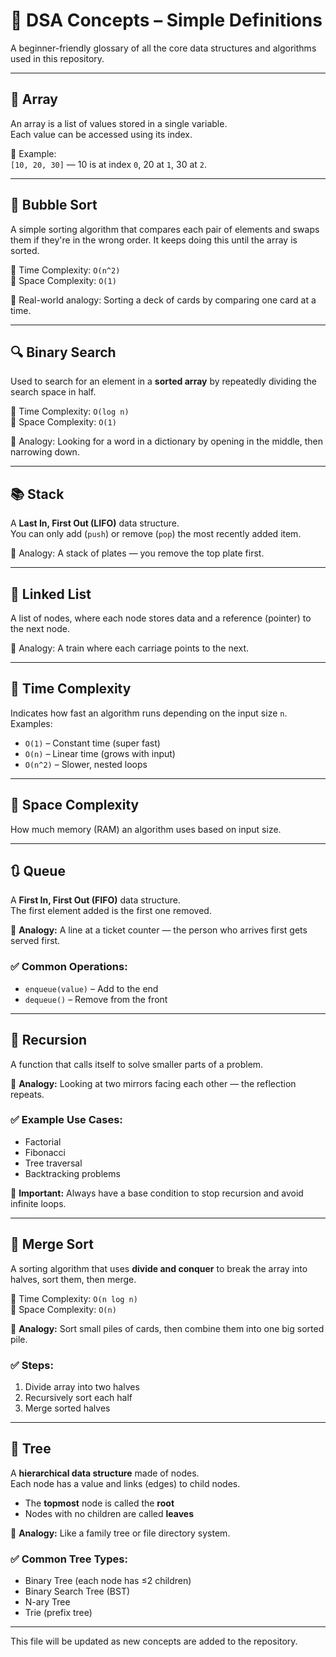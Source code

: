 # 📘 DSA Concepts – Simple Definitions

A beginner-friendly glossary of all the core data structures and algorithms used in this repository.

---

## 🔢 Array

An array is a list of values stored in a single variable.  
Each value can be accessed using its index.

🧠 Example:  
`[10, 20, 30]` — 10 is at index `0`, 20 at `1`, 30 at `2`.

---

## 🔁 Bubble Sort

A simple sorting algorithm that compares each pair of elements and swaps them if they're in the wrong order. It keeps doing this until the array is sorted.

📌 Time Complexity: `O(n^2)`  
📌 Space Complexity: `O(1)`

🧠 Real-world analogy: Sorting a deck of cards by comparing one card at a time.

---

## 🔍 Binary Search

Used to search for an element in a **sorted array** by repeatedly dividing the search space in half.

📌 Time Complexity: `O(log n)`  
📌 Space Complexity: `O(1)`

🧠 Analogy: Looking for a word in a dictionary by opening in the middle, then narrowing down.

---

## 📚 Stack

A **Last In, First Out (LIFO)** data structure.  
You can only add (`push`) or remove (`pop`) the most recently added item.

🧠 Analogy: A stack of plates — you remove the top plate first.

---

## 🔗 Linked List

A list of nodes, where each node stores data and a reference (pointer) to the next node.

🧠 Analogy: A train where each carriage points to the next.

---

## 🧠 Time Complexity

Indicates how fast an algorithm runs depending on the input size `n`.  
Examples:
- `O(1)` – Constant time (super fast)
- `O(n)` – Linear time (grows with input)
- `O(n^2)` – Slower, nested loops

---

## 💾 Space Complexity

How much memory (RAM) an algorithm uses based on input size.

---

## 🔃 Queue

A **First In, First Out (FIFO)** data structure.  
The first element added is the first one removed.

🧠 **Analogy:** A line at a ticket counter — the person who arrives first gets served first.

### ✅ Common Operations:
- `enqueue(value)` – Add to the end
- `dequeue()` – Remove from the front

---

## 🔁 Recursion

A function that calls itself to solve smaller parts of a problem.

🧠 **Analogy:** Looking at two mirrors facing each other — the reflection repeats.

### ✅ Example Use Cases:
- Factorial
- Fibonacci
- Tree traversal
- Backtracking problems

📌 **Important:** Always have a base condition to stop recursion and avoid infinite loops.

---

## 🔀 Merge Sort

A sorting algorithm that uses **divide and conquer** to break the array into halves, sort them, then merge.

📌 Time Complexity: `O(n log n)`  
📌 Space Complexity: `O(n)`

🧠 **Analogy:** Sort small piles of cards, then combine them into one big sorted pile.

### ✅ Steps:
1. Divide array into two halves
2. Recursively sort each half
3. Merge sorted halves

---

## 🌳 Tree

A **hierarchical data structure** made of nodes.  
Each node has a value and links (edges) to child nodes.

- The **topmost** node is called the **root**
- Nodes with no children are called **leaves**

🧠 **Analogy:** Like a family tree or file directory system.

### ✅ Common Tree Types:
- Binary Tree (each node has ≤2 children)
- Binary Search Tree (BST)
- N-ary Tree
- Trie (prefix tree)

---

This file will be updated as new concepts are added to the repository.
